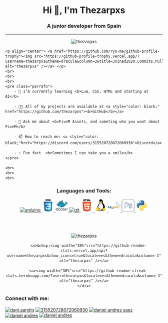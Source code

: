 <html lang="en">
<head>
    <meta charset="UTF-8">
    <meta http-equiv="X-UA-Compatible" content="IE=edge">
    <meta name="viewport" content="width=device-width, initial-scale=1.0">
    <title>Daniel Andres</title>
    <link rel="shortcut icon" href="../img/logo.png">
    <link rel="stylesheet" href="../style.css">
</head>
<body class="fondo">
    <h1 align="center">Hi 👋, I'm Thezarpxs</h1>
    <h3 align="center">A junior developer from Spain</h3>
        <hr>
    <p align="center"> <img src="https://komarev.com/ghpvc/?username=thezarpxs&label=Profile%20views&color=0e75b6&style=flat" alt="thezarpxs" /> </p>

    <p align="center"> <a href="https://github.com/ryo-ma/github-profile-trophy"><img src="https://github-profile-trophy.vercel.app/?username=thezarpxs&theme=dracula&column=3&title=Joined2020,Commits,PullRequest,Followers,Repositories,Issues" alt="thezarpxs" /></a> </p>
    <br>
    <br>
    <br>
    <pre class="parrafo">
        - 🌱 I’m currently learning <b>Lua, CSS, HTML and starting at AI</b>

        - 👨‍💻 All of my projects are available at <a style="color: black;" href="https://github.com/thezarpxs"><b>GitHub</b></a>

        - 💬 Ask me about <b>FiveM Assets, and someting who you want about FiveM</b>

        - 📫 How to reach me: <a style="color: black;"href="https://discord.com/users/315520728072060930">Discord</a>

        - ⚡ Fun fact  <b>Sometimes I can take you a smile</b>
    </pre>

    <br>
    <br>
    <br>
<h3 align="center">Languages and Tools:</h3>
<p align="center"> <a href="https://www.arduino.cc/" target="_blank" rel="noreferrer"> <img src="https://cdn.worldvectorlogo.com/logos/arduino-1.svg" alt="arduino" width="40" height="40"/> </a> <a href="https://www.w3schools.com/css/" target="_blank" rel="noreferrer"> <img src="https://raw.githubusercontent.com/devicons/devicon/master/icons/css3/css3-original-wordmark.svg" alt="css3" width="40" height="40"/> </a> <a href="https://www.docker.com/" target="_blank" rel="noreferrer"> <img src="https://raw.githubusercontent.com/devicons/devicon/master/icons/docker/docker-original-wordmark.svg" alt="docker" width="40" height="40"/> </a> <a href="https://git-scm.com/" target="_blank" rel="noreferrer"> <img src="https://www.vectorlogo.zone/logos/git-scm/git-scm-icon.svg" alt="git" width="40" height="40"/> </a> <a href="https://www.w3.org/html/" target="_blank" rel="noreferrer"> <img src="https://raw.githubusercontent.com/devicons/devicon/master/icons/html5/html5-original-wordmark.svg" alt="html5" width="40" height="40"/> </a></a> <a href="https://www.linux.org/" target="_blank" rel="noreferrer"> <img src="https://raw.githubusercontent.com/devicons/devicon/master/icons/linux/linux-original.svg" alt="linux" width="40" height="40"/> </a> <a href="https://www.mysql.com/" target="_blank" rel="noreferrer"> <img src="https://raw.githubusercontent.com/devicons/devicon/master/icons/mysql/mysql-original-wordmark.svg" alt="mysql" width="40" height="40"/> </a> </a> <a href="https://www.photoshop.com/en" target="_blank" rel="noreferrer"> <img src="https://raw.githubusercontent.com/devicons/devicon/master/icons/photoshop/photoshop-line.svg" alt="photoshop" width="40" height="40"/> </a> <a href="https://www.python.org" target="_blank" rel="noreferrer"> <img src="https://raw.githubusercontent.com/devicons/devicon/master/icons/python/python-original.svg" alt="python" width="40" height="40"/> </a> </p>
    <br>
    <br>
    <br>
    <div align="center">
        <a><img width="30%" src="https://github-readme-stats.vercel.app/api/top-langs?username=thezarpxs&show_icons=true&locale=es&layout=compact&theme=dracula&column=-1" alt="thezarpxs" /></a>

        <a>&nbsp;<img width="30%"src="https://github-readme-stats.vercel.app/api?username=thezarpxs&show_icons=true&locale=es&theme=dracula&column=-1" alt="thezarpxs" /></a>

        <a><img width="30%"src="https://github-readme-streak-stats.herokuapp.com/?user=thezarpxs&locale=es&theme=dracula&column=-1" alt="thezarpxs" /></a>
    </div>
</body>
<footer>
    <h3 align="left">Connect with me:</h3>
    <p align="left">
        <a href="https://instagram.com/dani.aandrs" target="blank"><img align="center" src="https://raw.githubusercontent.com/rahuldkjain/github-profile-readme-generator/master/src/images/icons/Social/instagram.svg" alt="dani.aandrs" height="30" width="40" /></a>
        <a href="https://discord.gg/315520728072060930" target="blank"><img align="center" src="https://raw.githubusercontent.com/rahuldkjain/github-profile-readme-generator/master/src/images/icons/Social/discord.svg" alt="315520728072060930" height="30" width="40" /></a>
        <a href="https://www.linkedin.com/in/daniel-andres-saez/" target="blank"><img align="center" src="https://raw.githubusercontent.com/rahuldkjain/github-profile-readme-generator/master/src/images/icons/Social/linked-in-alt.svg" alt="daniel andres saez" height="30" width="40" /></a>
        <a href="https://www.youtube.com/channel/UCzYF-juRZchCdgqeTocB2lg" target="blank"><img align="center" src="https://raw.githubusercontent.com/rahuldkjain/github-profile-readme-generator/master/src/images/icons/Social/youtube.svg" alt="daniel andres" height="30" width="40" /></a>
        <a href="mailto:daniel-andres21@hotmail.es" target="blank"> <img src="../img/email-svgrepo-com.svg" alt="daniel andres" height="30" width="40" /></a>
    </p>
</footer>
</html>
